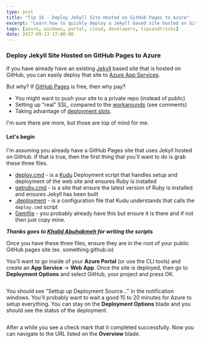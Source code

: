```yaml
---
type: post
title: "Tip 16 - Deploy Jekyll Site Hosted on GitHub Pages to Azure"
excerpt: "Learn how to quickly deploy a Jekyll based site hosted on GitHub Pages to Azure"
tags: [azure, windows, portal, cloud, developers, tipsandtricks]
date: 2017-09-13 17:00:00
---
```


### Deploy Jekyll Site Hosted on GitHub Pages to Azure

If you have already have an existing [Jekyll](https://jekyllrb.com/) based site that is hosted on GitHub, you can easily deploy that site to [Azure App Services](https://azure.microsoft.com/services/app-service/web?WT.mc_id=azure-azuredevtips-azureappsdev). 

But why? If [GitHub Pages](https://pages.github.com/) is free, then why pay?

* You might want to push your site to a private repo (instead of public)
* Setting up "real" SSL, compared to the [workarounds](https://css-tricks.com/switching-site-https-shoestring-budget/) (see comments)
* Taking advantage of [deployment slots](https://docs.microsoft.com/azure/app-service-web/web-sites-staged-publishing?WT.mc_id=docs-azuredevtips-azureappsdev). 

I'm sure there are more, but those are top of mind for me. 

#### Let's begin
I'm assuming you already have a GitHub Pages site that uses Jekyll hosted on GitHub. If that is true, then the first thing that you'll want to do is grab these three files. 

* [deploy.cmd](https://github.com/mbcrump/mbcrump.github.io/blob/master/deploy.cmd?WT.mc_id=github-azuredevtips-azureappsdev) - is a [Kudu](https://github.com/projectkudu/kudu?WT.mc_id=github-azuredevtips-azureappsdev) Deployment script that handles setup and deployment of the web site and ensures Ruby is installed
* [getruby.cmd](https://github.com/mbcrump/mbcrump.github.io/blob/master/getruby.cmd?WT.mc_id=github-azuredevtips-azureappsdev) - is a site that ensure the latest version of Ruby is installed and ensures Jekyll has been built
* [.deployment](https://github.com/mbcrump/mbcrump.github.io/blob/master/.deployment?WT.mc_id=github-azuredevtips-azureappsdev) - is a configuration file  that Kudu understands that calls the `deploy.cmd` script
* [Gemfile](https://github.com/mbcrump/mbcrump.github.io/blob/master/Gemfile?WT.mc_id=github-azuredevtips-azureappsdev) - you probably already have this but ensure it is there and if not then just copy mine. 

***Thanks goes to [Khalid Abuhakmeh](https://github.com/khalidabuhakmeh?WT.mc_id=github-azuredevtips-azureappsdev) for writing the scripts***

Once you have these three files, ensure they are in the root of your public GitHub pages site (ex. something.github.io)

You'll want to go inside of your **Azure Portal** (or use the CLI tools) and create an **App Service** -> **Web App**. Once the site is deployed, then go to **Deployment Options** and select GitHub, your project and press OK. 

<img :src="$withBase('/files/azuretip16.gif')">

You should see "Settup up Deployment Source..." in the notification windows. You'll probably want to wait a good 15 to 20 minutes for Azure to setup everything. You can stay on the **Deployment Options** blade and you should  see the status of the deployment. 

<img :src="$withBase('/files/fetchanddeploy.png')">

After a while you see a check mark that it completed successfully. Now you can navigate to the URL listed on the **Overview** blade. 
